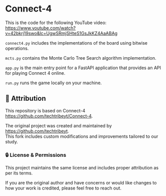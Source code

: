 # Connect-4

This is the code for the following YouTube video: https://www.youtube.com/watch?v=42bkrj19swo&lc=UgwSRmjSHteS1GsJkKZ4AaABAg

`connect4.py` includes the implementations of the board using bitwise operations.

`mcts.py` contains the Monte Carlo Tree Search algorithm implementation.

`app.py` is the main entry point for a FastAPI application that provides an API for playing Connect 4 online.

`run.py` runs the game locally on your machine.

## 📄 Attribution

This repository is based on Connect-4 https://github.com/techtribeyt/Connect-4.

The original project was created and maintained by https://github.com/techtribeyt.  
This fork includes custom modifications and improvements tailored to our study.

### 🔒 License & Permissions
This project maintains the same license and includes proper attribution as per its terms.

If you are the original author and have concerns or would like changes to how your work is credited, please feel free to reach out.
